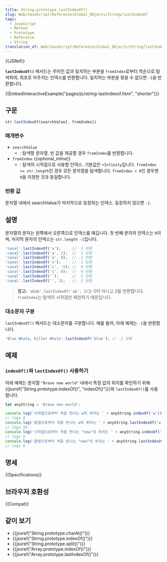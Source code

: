 ```yaml
---
title: String.prototype.lastIndexOf()
slug: Web/JavaScript/Reference/Global_Objects/String/lastIndexOf
tags:
  - JavaScript
  - Method
  - Prototype
  - Reference
  - String
translation_of: Web/JavaScript/Reference/Global_Objects/String/lastIndexOf
---
```

{{JSRef}}

**`lastIndexOf()`** 메서드는 주어진 값과 일치하는 부분을 `fromIndex`로부터 역순으로 탐색하여, 최초로 마주치는 인덱스를 반환합니다. 일치하는 부분을 찾을 수 없으면 `-1`을 반환합니다.

{{EmbedInteractiveExample("pages/js/string-lastindexof.html", "shorter")}}

## 구문

```js
str.lastIndexOf(searchValue[, fromIndex])
```

### 매개변수

- `searchValue`
  - : 탐색할 문자열. 빈 값을 제공할 경우 `fromIndex`를 반환합니다.
- `fromIndex` {{optional_inline}}
  - : 탐색의 시작점으로 사용할 인덱스. 기본값은 `+Infinity`입니다. `fromIndex >= str.length`인 경우 모든 문자열을 탐색합니다. `fromIndex < 0`인 경우엔 `0`을 지정한 것과 동일합니다.

### 반환 값

문자열 내에서 searchValue가 마지막으로 등장하는 인덱스. 등장하지 않으면 `-1`.

## 설명

문자열의 문자는 왼쪽에서 오른쪽으로 인덱스를 매깁니다. 첫 번째 문자의 인덱스는 `0`이며, 마지막 문자의 인덱스는 `str.length -1`입니다.

```js
'canal'.lastIndexOf('a');     //  3 반환
'canal'.lastIndexOf('a', 2);  //  1 반환
'canal'.lastIndexOf('a', 0);  // -1 반환
'canal'.lastIndexOf('x');     // -1 반환
'canal'.lastIndexOf('c', -5); //  0 반환
'canal'.lastIndexOf('c', 0);  //  0 반환
'canal'.lastIndexOf('');      //  5 반환
'canal'.lastIndexOf('', 2);   //  2 반환
```

> **참고:** `'abab'.lastIndexOf('ab', 2)`는 0이 아니고 2를 반환합니다. `fromIndex`는 탐색의 시작점만 제한하기 때문입니다.

### 대소문자 구분

`lastIndexOf()` 메서드는 대소문자를 구분합니다. 예를 들어, 아래 예제는 `-1`을 반환합니다.

```js
'Blue Whale, Killer Whale'.lastIndexOf('blue'); // -1 반환
```

## 예제

### `indexOf()`와 `lastIndexOf()` 사용하기

아래 예제는 문자열 `"Brave new world"` 내에서 특정 값의 위치를 확인하기 위해 {{jsxref("String.prototype.indexOf()", "indexOf()")}}와 `lastIndexOf()`를 사용합니다.

```js
let anyString = 'Brave new world';

console.log('시작점으로부터 처음 만나는 w의 위치는 ' + anyString.indexOf('w'));
// logs 8
console.log('끝점으로부터 처음 만나는 w의 위치는 ' + anyString.lastIndexOf('w'));
// logs 10
console.log('시작점으로부터 처음 만나는 "new"의 위치는 ' + anyString.indexOf('new'));
// logs 6
console.log('끝점으로부터 처음 만나는 "new"의 위치는 ' + anyString.lastIndexOf('new'));
// logs 6
```

## 명세

{{Specifications}}

## 브라우저 호환성

{{Compat}}

## 같이 보기

- {{jsxref("String.prototype.charAt()")}}
- {{jsxref("String.prototype.indexOf()")}}
- {{jsxref("String.prototype.split()")}}
- {{jsxref("Array.prototype.indexOf()")}}
- {{jsxref("Array.prototype.lastIndexOf()")}}
